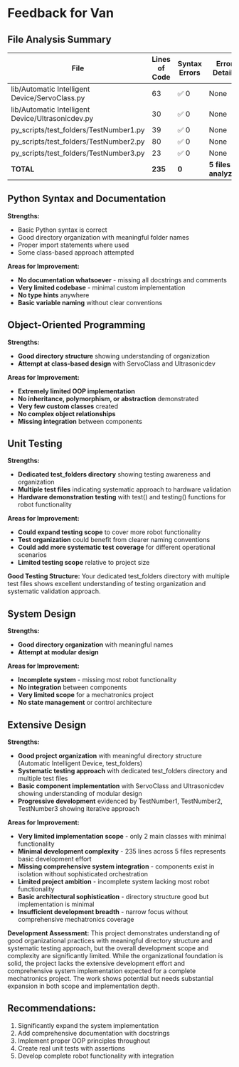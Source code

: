 # Feedback for Van

## File Analysis Summary

| File | Lines of Code | Syntax Errors | Error Details |
|------|---------------|---------------|---------------|
| lib/Automatic Intelligent Device/ServoClass.py | 63 | ✅ 0 | None |
| lib/Automatic Intelligent Device/Ultrasonicdev.py | 30 | ✅ 0 | None |
| py_scripts/test_folders/TestNumber1.py | 39 | ✅ 0 | None |
| py_scripts/test_folders/TestNumber2.py | 80 | ✅ 0 | None |
| py_scripts/test_folders/TestNumber3.py | 23 | ✅ 0 | None |
| **TOTAL** | **235** | **0** | **5 files analyzed** |

## Python Syntax and Documentation

**Strengths:**
- Basic Python syntax is correct
- Good directory organization with meaningful folder names
- Proper import statements where used
- Some class-based approach attempted

**Areas for Improvement:**
- **No documentation whatsoever** - missing all docstrings and comments
- **Very limited codebase** - minimal custom implementation
- **No type hints** anywhere
- **Basic variable naming** without clear conventions

## Object-Oriented Programming

**Strengths:**
- **Good directory structure** showing understanding of organization
- **Attempt at class-based design** with ServoClass and Ultrasonicdev

**Areas for Improvement:**
- **Extremely limited OOP implementation**
- **No inheritance, polymorphism, or abstraction** demonstrated
- **Very few custom classes** created
- **No complex object relationships**
- **Missing integration** between components

## Unit Testing

**Strengths:**
- **Dedicated test_folders directory** showing testing awareness and organization
- **Multiple test files** indicating systematic approach to hardware validation
- **Hardware demonstration testing** with test() and testing() functions for robot functionality

**Areas for Improvement:**
- **Could expand testing scope** to cover more robot functionality
- **Test organization** could benefit from clearer naming conventions
- **Could add more systematic test coverage** for different operational scenarios
- **Limited testing scope** relative to project size

**Good Testing Structure:**
Your dedicated test_folders directory with multiple test files shows excellent understanding of testing organization and systematic validation approach.

## System Design

**Strengths:**
- **Good directory organization** with meaningful names
- **Attempt at modular design**

**Areas for Improvement:**
- **Incomplete system** - missing most robot functionality
- **No integration** between components
- **Very limited scope** for a mechatronics project
- **No state management** or control architecture

## Extensive Design

**Strengths:**
- **Good project organization** with meaningful directory structure (Automatic Intelligent Device, test_folders)
- **Systematic testing approach** with dedicated test_folders directory and multiple test files
- **Basic component implementation** with ServoClass and Ultrasonicdev showing understanding of modular design
- **Progressive development** evidenced by TestNumber1, TestNumber2, TestNumber3 showing iterative approach

**Areas for Improvement:**
- **Very limited implementation scope** - only 2 main classes with minimal functionality
- **Minimal development complexity** - 235 lines across 5 files represents basic development effort
- **Missing comprehensive system integration** - components exist in isolation without sophisticated orchestration
- **Limited project ambition** - incomplete system lacking most robot functionality
- **Basic architectural sophistication** - directory structure good but implementation is minimal
- **Insufficient development breadth** - narrow focus without comprehensive mechatronics coverage

**Development Assessment:**
This project demonstrates understanding of good organizational practices with meaningful directory structure and systematic testing approach, but the overall development scope and complexity are significantly limited. While the organizational foundation is solid, the project lacks the extensive development effort and comprehensive system implementation expected for a complete mechatronics project. The work shows potential but needs substantial expansion in both scope and implementation depth.

## Recommendations:
1. Significantly expand the system implementation
2. Add comprehensive documentation with docstrings
3. Implement proper OOP principles throughout
4. Create real unit tests with assertions
5. Develop complete robot functionality with integration
